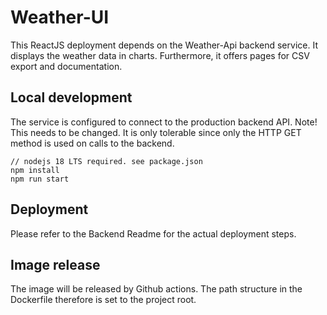 # Weather-UI

This ReactJS deployment depends on the Weather-Api backend service. It displays the weather data in charts. Furthermore,
it offers pages for CSV export and documentation.

## Local development

The service is configured to connect to the production backend API.
Note! This needs to be changed. It is only tolerable since only the HTTP GET method is used on calls to the backend.

```
// nodejs 18 LTS required. see package.json
npm install
npm run start
```

## Deployment

Please refer to the Backend Readme for the actual deployment steps.

## Image release

The image will be released by Github actions. The path structure in the Dockerfile therefore is set to the project root.